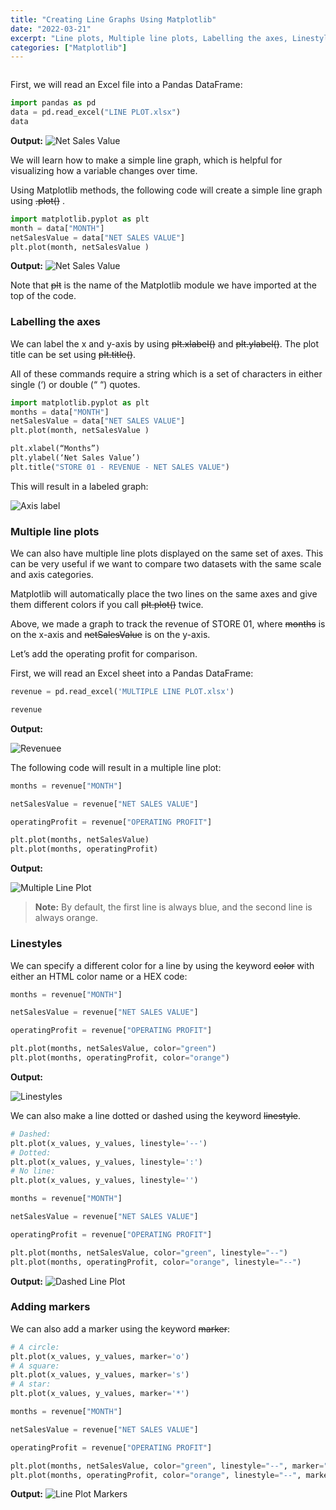 ```yaml
---
title: "Creating Line Graphs Using Matplotlib"
date: "2022-03-21"
excerpt: "Line plots, Multiple line plots, Labelling the axes, Linestyles & Adding markers"
categories: ["Matplotlib"]
---
```


```toc

```

First, we will read an Excel file into a Pandas DataFrame:

```py {numberLines}
import pandas as pd
data = pd.read_excel("LINE PLOT.xlsx")
data
```

**Output:**
![Net Sales Value](../images/matplotlib/nsv.png)

We will learn how to make a simple line graph, which is helpful for visualizing how a variable changes over time.

Using Matplotlib methods, the following code will create a simple line graph using ~~.plot()~~ .

```py {numberLines, 4-4}
import matplotlib.pyplot as plt
month = data["MONTH"]
netSalesValue = data["NET SALES VALUE"]
plt.plot(month, netSalesValue )
```

**Output:**
![Net Sales Value](../images/matplotlib/lineplot.png)

Note that ~~plt~~ is the name of the Matplotlib module we have imported at the top of the code.

### Labelling the axes

We can label the x and y-axis by using ~~plt.xlabel()~~ and ~~plt.ylabel()~~. The plot title can be set using ~~plt.title()~~.

All of these commands require a string which is a set of characters in either single (‘) or double (“ “) quotes.

```py {numberLines, 6-8}
import matplotlib.pyplot as plt
months = data["MONTH"]
netSalesValue = data["NET SALES VALUE"]
plt.plot(month, netSalesValue )

plt.xlabel(“Months”)
plt.ylabel(‘Net Sales Value’)
plt.title("STORE 01 - REVENUE - NET SALES VALUE")
```

This will result in a labeled graph:

![Axis label](../images/matplotlib/lineplotlabel.png)

### Multiple line plots

We can also have multiple line plots displayed on the same set of axes. This can be very useful if we want to compare two datasets with the same scale and axis categories.

Matplotlib will automatically place the two lines on the same axes and give them different colors if you call ~~plt.plot()~~ twice.

Above, we made a graph to track the revenue of STORE 01, where ~~months~~ is on the x-axis and ~~netSalesValue~~ is on the y-axis.

Let’s add the operating profit for comparison.

First, we will read an Excel sheet into a Pandas DataFrame:

```py {numberLines}
revenue = pd.read_excel('MULTIPLE LINE PLOT.xlsx')

revenue
```

**Output:**

![Revenuee](../images/matplotlib/revenue.png)

The following code will result in a multiple line plot:

```py {numberLines, 7-8}
months = revenue["MONTH"]

netSalesValue = revenue["NET SALES VALUE"]

operatingProfit = revenue["OPERATING PROFIT"]

plt.plot(months, netSalesValue)
plt.plot(months, operatingProfit)
```

**Output:**

![Multiple Line Plot](../images/matplotlib/multipleLineGraphs.png)

> **Note:** By default, the first line is always blue, and the second line is always orange.

### Linestyles

We can specify a different color for a line by using the keyword ~~color~~ with either an HTML color name or a HEX code:

```py {numberLines}
months = revenue["MONTH"]

netSalesValue = revenue["NET SALES VALUE"]

operatingProfit = revenue["OPERATING PROFIT"]

plt.plot(months, netSalesValue, color="green")
plt.plot(months, operatingProfit, color="orange")
```

**Output:**

![Linestyles](../images/matplotlib/lineCustom.png)

We can also make a line dotted or dashed using the keyword ~~linestyle~~.

```py {numberLines}
# Dashed:
plt.plot(x_values, y_values, linestyle='--')
# Dotted:
plt.plot(x_values, y_values, linestyle=':')
# No line:
plt.plot(x_values, y_values, linestyle='')
```

```py {numberLines}
months = revenue["MONTH"]

netSalesValue = revenue["NET SALES VALUE"]

operatingProfit = revenue["OPERATING PROFIT"]

plt.plot(months, netSalesValue, color="green", linestyle="--")
plt.plot(months, operatingProfit, color="orange", linestyle="--")
```

**Output:**
![Dashed Line Plot](../images/matplotlib/dashedLinePlot.png)

### Adding markers

We can also add a marker using the keyword ~~marker~~:

```py {numberLines}
# A circle:
plt.plot(x_values, y_values, marker='o')
# A square:
plt.plot(x_values, y_values, marker='s')
# A star:
plt.plot(x_values, y_values, marker='*')
```

```py {numberLines}
months = revenue["MONTH"]

netSalesValue = revenue["NET SALES VALUE"]

operatingProfit = revenue["OPERATING PROFIT"]

plt.plot(months, netSalesValue, color="green", linestyle="--", marker="*")
plt.plot(months, operatingProfit, color="orange", linestyle="--", marker="^")
```

**Output:**
![Line Plot Markers](../images/matplotlib/lineplotmarkers.png)
